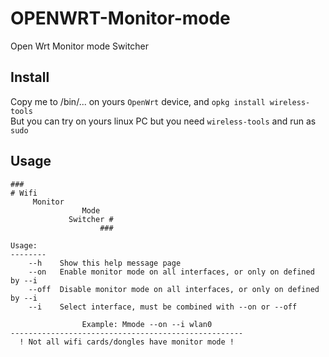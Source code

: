 # OPENWRT-Monitor-mode
Open Wrt Monitor mode Switcher  
  
## Install  
Copy me to /bin/... on yours ```OpenWrt``` device, and ```opkg install wireless-tools ```  
But you can try on yours linux PC but you need ```wireless-tools``` and run as ```sudo```   
  

## Usage

```
###                      
# Wifi                   
     Monitor             
                Mode           
             Switcher #  
                    ###  
  
Usage:  
--------  
    --h    Show this help message page  
    --on   Enable monitor mode on all interfaces, or only on defined by --i 
    --off  Disable monitor mode on all interfaces, or only on defined by --i  
    --i    Select interface, must be combined with --on or --off  
  
                Example: Mmode --on --i wlan0  
----------------------------------------------------  
  ! Not all wifi cards/dongles have monitor mode !  
```
